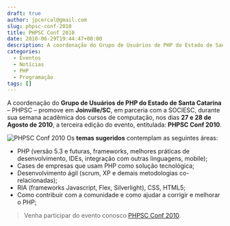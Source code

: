 ```yaml
---
draft: true
author: jpcercal@gmail.com
slug: phpsc-conf-2010
title: PHPSC Conf 2010
date: 2010-06-29T19:44:47+00:00
description: A coordenação do Grupo de Usuários de PHP do Estado de Santa Catarina – PHPSC – promove em Joinville/SC, em parceria com a SOCIESC, o PHPSC Conf 2010.
categories:
  - Eventos
  - Notícias
  - PHP
  - Programação
tags: []
---
```


A coordenação do **Grupo de Usuários de PHP do Estado de Santa Catarina** – PHPSC – promove em **Joinville/SC**, em parceria com a SOCIESC, durante sua semana acadêmica dos cursos de computação, nos dias **27 e 28 de Agosto de 2010**, a terceira edição do evento, entitulada: **PHPSC Conf 2010**.

![PHPSC Conf 2010](http://www.phpsc.com.br/wp-content/uploads/2010/06/phpsc-270x175_exp.png "PHPSC Conf 2010") Os **temas sugeridos** contemplam as seguintes áreas:

* PHP (versão 5.3 e futuras, frameworks, melhores práticas de desenvolvimento, IDEs, integração com outras linguagens, mobile);
* Cases de empresas que usam PHP como solução tecnológica;
* Desenvolvimento ágil (scrum, XP e demais metodologias co-relacionadas);
* RIA (frameworks Javascript, Flex, Silverlight), CSS, HTML5;
* Como contribuir com a comunidade e como ajudar a corrigir e melhorar o PHP;

> Venha participar do evento conosco [PHPSC Conf 2010](http://www.phpsc.com.br/).
